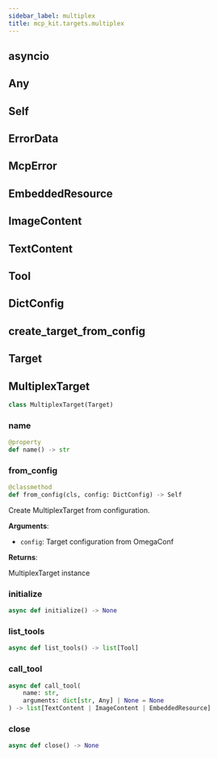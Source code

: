 ```yaml
---
sidebar_label: multiplex
title: mcp_kit.targets.multiplex
---
```


## asyncio

## Any

## Self

## ErrorData

## McpError

## EmbeddedResource

## ImageContent

## TextContent

## Tool

## DictConfig

## create\_target\_from\_config

## Target

## MultiplexTarget

```python
class MultiplexTarget(Target)
```

### name

```python
@property
def name() -> str
```

### from\_config

```python
@classmethod
def from_config(cls, config: DictConfig) -> Self
```

Create MultiplexTarget from configuration.

**Arguments**:

- `config`: Target configuration from OmegaConf

**Returns**:

MultiplexTarget instance

### initialize

```python
async def initialize() -> None
```

### list\_tools

```python
async def list_tools() -> list[Tool]
```

### call\_tool

```python
async def call_tool(
    name: str,
    arguments: dict[str, Any] | None = None
) -> list[TextContent | ImageContent | EmbeddedResource]
```

### close

```python
async def close() -> None
```

